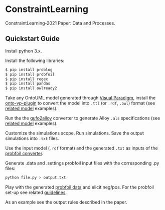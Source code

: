 # ConstraintLearning
ConstraintLearning-2021 Paper: Data and Processes.  

## Quickstart Guide 
Install python 3.x.

Install the following libraries:

```bash
$ pip install problog
$ pip install probfoil
$ pip install regex
$ pip install pandas
$ pip install owlready2
```

Take any OntoUML model generated through [Visual Paradigm](https://www.visual-paradigm.com/), install the [onto-vp-plugin](https://github.com/OntoUML/ontouml-vp-plugin) to convert the model into `.ttl` (or `.rdf`, `.owl`) format (see [related model](https://github.com/unibz-core/ConstraintLearning/tree/main/model) examples).

Run the the [gufo2alloy](https://github.com/OntoUML/gufo2alloy) converter to generate Alloy `.als` specifications (see [related model](https://github.com/unibz-core/ConstraintLearning/tree/main/model) examples). 

Customize the simulations scope. Run simulations. Save the output simulations into `.txt` files.

Use the input model (`.rdf` format) and the generated `.txt` as inputs of the [probfoil converter](https://github.com/unibz-core/ConstraintLearning/tree/main/converter).

Generate .data and .settings probfoil input files with the corresponding .py files:

```bash
python file.py > output.txt
```

Play with the generated [probfoil data](https://github.com/unibz-core/ConstraintLearning/tree/main/data) and elicit neg/pos. For the probfoil set-up see related [guidelines](https://pypi.org/project/probfoil/).

As an example see the output rules described in the paper.


